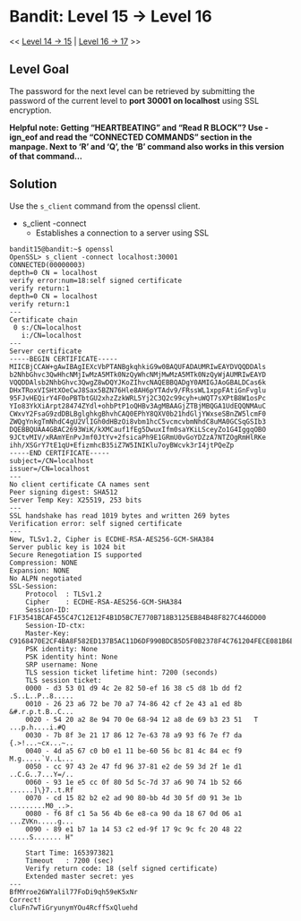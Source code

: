 # Bandit: Level 15 -> Level 16
<< [Level 14 -> 15](https://github.com/Dennis-Dang/OverTheWire/blob/main/0_bandit/level_14-15.md) | [Level 16 -> 17](https://github.com/Dennis-Dang/OverTheWire/blob/main/0_bandit/level_16-17.md) >>

## Level Goal
The password for the next level can be retrieved by submitting the password of the current level to **port 30001 on localhost** using SSL encryption.

**Helpful note: Getting “HEARTBEATING” and “Read R BLOCK”? Use -ign_eof and read the “CONNECTED COMMANDS” section in the manpage. Next to ‘R’ and ‘Q’, the ‘B’ command also works in this version of that command…**

## Solution
Use the `s_client` command from the openssl client. 
- s_client -connect 
	- Establishes a connection to a server using SSL

```console
bandit15@bandit:~$ openssl
OpenSSL> s_client -connect localhost:30001
CONNECTED(00000003)
depth=0 CN = localhost
verify error:num=18:self signed certificate
verify return:1
depth=0 CN = localhost
verify return:1
---
Certificate chain
 0 s:/CN=localhost
   i:/CN=localhost
---
Server certificate
-----BEGIN CERTIFICATE-----
MIICBjCCAW+gAwIBAgIEXcVbPTANBgkqhkiG9w0BAQUFADAUMRIwEAYDVQQDDAls
b2NhbGhvc3QwHhcNMjIwMzA5MTk0NzQyWhcNMjMwMzA5MTk0NzQyWjAUMRIwEAYD
VQQDDAlsb2NhbGhvc3QwgZ8wDQYJKoZIhvcNAQEBBQADgY0AMIGJAoGBALDCas6k
DHxTRoxVISHtXOeCwJ8Sax5BZN76Hle8AH6pYTAdv9/FRssWL1xppFAtiGnFvglu
95FJvHEQirY4F0oPBTbtGU2xhzZzkWRL5Yj2C3Q2c99cyh+uWQT7sXPtB8W1osPc
YIo83YkXiArpt28474ZYdl+ohbPtP1oQHBv3AgMBAAGjZTBjMBQGA1UdEQQNMAuC
CWxvY2FsaG9zdDBLBglghkgBhvhCAQ0EPhY8QXV0b21hdGljYWxseSBnZW5lcmF0
ZWQgYnkgTmNhdC4gU2VlIGh0dHBzOi8vbm1hcC5vcmcvbmNhdC8uMA0GCSqGSIb3
DQEBBQUAA4GBAC2693WiK/kXMCauf1fEg5DwuxIfm0saYKiLSceyZo1G4IggqOBO
9JCtvMIV/xRAmYEnPvJmf0JtYv+2fsicaPh9E1GRmU0vGoYDZzA7NTZOgRmHlRKe
ihh/XSGrY7tE1qU+EfizmhcB35iZ7W5INIKlu7oyBWcvk3rI4jtPQeZp
-----END CERTIFICATE-----
subject=/CN=localhost
issuer=/CN=localhost
---
No client certificate CA names sent
Peer signing digest: SHA512
Server Temp Key: X25519, 253 bits
---
SSL handshake has read 1019 bytes and written 269 bytes
Verification error: self signed certificate
---
New, TLSv1.2, Cipher is ECDHE-RSA-AES256-GCM-SHA384
Server public key is 1024 bit
Secure Renegotiation IS supported
Compression: NONE
Expansion: NONE
No ALPN negotiated
SSL-Session:
    Protocol  : TLSv1.2
    Cipher    : ECDHE-RSA-AES256-GCM-SHA384
    Session-ID: F1F3541BCAF455C47C12E12F4B1D5BC7E770B718B3125EB84B48F827C446DD00
    Session-ID-ctx:
    Master-Key: C9168470E2CF4BA8F582ED137B5AC11D6DF990BDCB5D5F0B2378F4C761204FECE081B6E67275B92C99FE8DF7D24449E1
    PSK identity: None
    PSK identity hint: None
    SRP username: None
    TLS session ticket lifetime hint: 7200 (seconds)
    TLS session ticket:
    0000 - d3 53 01 d9 4c 2e 82 50-ef 16 38 c5 d8 1b dd f2   .S..L..P..8.....
    0010 - 26 23 a6 72 be 70 a7 74-86 42 cf 2e 43 a1 ed 8b   &#.r.p.t.B..C...
    0020 - 54 20 a2 8e 94 70 0e 68-94 12 a8 de 69 b3 23 51   T ...p.h....i.#Q
    0030 - 7b 8f 3e 21 17 86 12 7e-63 78 a9 93 f6 7e f7 da   {.>!...~cx...~..
    0040 - 4d a5 67 c0 b0 e1 11 be-60 56 bc 81 4c 84 ec f9   M.g.....`V..L...
    0050 - cc 97 43 2e 47 fd 96 37-81 e2 de 59 3d 2f 1e d1   ..C.G..7...Y=/..
    0060 - 93 1e e5 cc 0f 80 5d 5c-7d 37 a6 90 74 1b 52 66   ......]\}7..t.Rf
    0070 - cd 15 82 b2 e2 ad 90 80-bb 4d 30 5f d0 91 3e 1b   .........M0_..>.
    0080 - f6 8f c1 5a 56 4b 6e e8-ca 90 da 18 67 0d 06 a1   ...ZVKn.....g...
    0090 - 89 e1 b7 1a 14 53 c2 ed-9f 17 9c 9c fc 20 48 22   .....S....... H"

    Start Time: 1653973821
    Timeout   : 7200 (sec)
    Verify return code: 18 (self signed certificate)
    Extended master secret: yes
---
BfMYroe26WYalil77FoDi9qh59eK5xNr
Correct!
cluFn7wTiGryunymYOu4RcffSxQluehd
```

